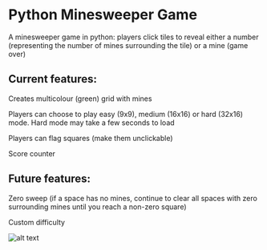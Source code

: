 # Python Minesweeper Game
A minesweeper game in python: players click tiles to reveal either a number (representing the number of mines surrounding the tile) or a mine (game over)

## Current features:
Creates multicolour (green) grid with mines

Players can choose to play easy (9x9), medium (16x16) or hard (32x16) mode. Hard mode may take a few seconds to load

Players can flag squares (make them unclickable)

Score counter

## Future features:
Zero sweep (if a space has no mines, continue to clear all spaces with zero surrounding mines until you reach a non-zero square)

Custom difficulty

![alt text](https://user-images.githubusercontent.com/34625326/34885042-8daff35a-f7b6-11e7-89a8-c76f3c6a04a6.png)
